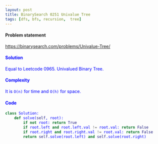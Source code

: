 ```yaml
---
layout: post
title: BinarySearch 0251 Univalue Tree
tags: [dfs, bfs, recursion,  tree]
---
```


#### Problem statement

<a href="https://binarysearch.com/problems/Univalue-Tree/"> <font color = blue>https://binarysearch.com/problems/Univalue-Tree/

#### Solution
Equal to Leetcode 0965. Univalued Binary Tree.

#### Complexity
It is `O(n)` for time and `O(h)` for space.

#### Code
```python
class Solution:
    def solve(self, root):
        if not root: return True
        if root.left and root.left.val != root.val: return False
        if root.right and root.right.val != root.val: return False
        return self.solve(root.left) and self.solve(root.right)
```

